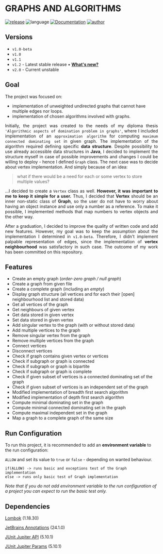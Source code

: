 
# GRAPHS AND ALGORITHMS

[![release](https://img.shields.io/badge/release-v1.2-brightgreen.svg)](https://github.com/lucasmalara/graphs-and-algorithms/releases/tag/v1.2)
![language](https://img.shields.io/badge/language-Java%2017-yellow.svg)
[![Documentation](https://img.shields.io/badge/javadoc-Read-orange.svg)](https://lucasmalara.github.io/graphs-and-algorithms/)
[![author](https://img.shields.io/badge/author-lucasmalara-blue.svg)](https://github.com/lucasmalara)

## Versions

- `v1.0-beta`
- `v1.0` 
- `v1.1`
- `v1.2` - Latest stable release &bull; [**What's new?**](https://github.com/lucasmalara/graphs-and-algorithms/releases/tag/v1.2)
- `v2.0` - Current unstable

## Goal

The project was focused on:

- implementation of unweighted undirected graphs that cannot have multiple edges nor loops.
- implementation of chosen algorithms involved with graphs.

<p align="justify">
    Initially, the project was created to the needs of my diploma thesis 
    <code>'Algorithmic aspects of domination problem in graphs'</code>, where I included implementation of an 
    <code>approximation algorithm</code> for computing <code>maximum connected dominating set</code> in given graph.
    The implementation of the algorithm required defining specific <b>data structure</b>. Despite possibility to use already 
    accessible data structures in <b>Java</b>, I decided to implement the structure myself in case of possible improvements 
    and changes I could be willing to deploy - hence I defined <code>Graph</code> class.
    The next case was to decide about vertex implementation. And simply because of an idea:
</p>

<blockquote>what if there would be a need for each or some vertex to store multiple values?</blockquote>

<p align="justify">
    ...I decided to create a <code>Vertex</code> class as well. <b>However, it was important to me to keep it simple for a user.</b> 
    Thus, I decided that <b>Vertex</b> should be an inner non-static class of <b>Graph</b>, so the user do not have to worry about 
    having an object instance and use only a number as a reference. To make it possible, I implemented methods that map numbers to 
    vertex objects and the other way.
</p>

<p align="justify">
    After a graduation, I decided to improve the quality of written code and add new features. However, my goal was to keep
    the assumption about the implementation I determined in <code>v1.0-beta</code>. Therefore, I didn't implement palpable 
    representation of edges, since the implementation of <b>vertex neighbourhood</b> was satisfactory in such case. 
    The outcome of my work has been committed on this repository.
</p>


## Features

- Create an empty graph (_order-zero graph / null graph_)
- Create a graph from given file
- Create a complete graph (including an _empty_)
- Display graph structure (all vertices and for each their [open] neighbourhood list and stored data)
- Get all vertices of the graph
- Get neighbours of given vertex
- Get data stored in given vertex
- Set data stored in given vertex
- Add singular vertex to the graph (with or without stored data)
- Add multiple vertices to the graph
- Remove singular vertex from the graph
- Remove multiple vertices from the graph
- Connect vertices
- Disconnect vertices
- Check if graph contains given vertex or vertices
- Check if subgraph or graph is connected
- Check if subgraph or graph is bipartite
- Check if subgraph or graph is complete
- Check if given subset of vertices is a connected dominating set of the graph
- Check if given subset of vertices is an independent set of the graph
- Modified implementation of breadth first search algorithm
- Modified implementation of depth first search algorithm
- Compute minimal dominating set in the graph
- Compute minimal connected dominating set in the graph
- Compute maximal independent set in the graph
- Map a graph to a complete graph of the same size

## Run Configuration

To run this project, it is recommended to add an **environment variable** to the run configuration:

`ALLOW`
and set its value to `true` or `false` - depending on wanted behaviour.

```
if(ALLOW) -> runs basic and exceptions test of the Graph implementation
else -> runs only basic test of Graph implementation
```

_Note that if you do not add environment variable to the run configuration of a project you can expect to run the basic test only._

## Dependencies

[Lombok](https://projectlombok.org/) (1.18.30)

[JetBrains Annotations](https://www.jetbrains.com/help/idea/annotating-source-code.html) (24.1.0)

[JUnit Jupiter API](https://junit.org/junit5/docs/5.10.1/api/org.junit.jupiter.api/module-summary.html) (5.10.1)

[JUnit Jupiter Params](https://junit.org/junit5/docs/5.10.1/api/org.junit.jupiter.params/module-summary.html) (5.10.1)
